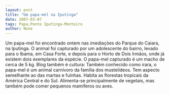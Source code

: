 ```yaml
---
layout: post
title: "Um papa-mel na Iputinga"
date: 2007-03-07
tags: Papa,Ponte Iputinga-Monteiro
author: None
---
```

Um papa-mel foi encontrado ontem nas imediações do Parque do Caiara, na Iputinga.
O animal foi capturado por um adolescente do bairro, levado para o Ibama, em Casa Forte, e depois para o Horto de Dois Irmãos, onde já existem dois exemplares da espécie.
O papa-mel capturado é um macho de cerca de 5 kg.
Blog também é cultura:
Também conhecido como&nbsp;irara, o papa-mel é um animal&nbsp;carnívoro da família dos mustelídeos.&nbsp;Tem&nbsp;aspecto semelhante ao das martas e fuínhas. Habita&nbsp;as florestas tropicais da América Central e do Sul. Alimenta-se principalmente de vegetais, mas também pode comer pequenos mamíferos ou aves.
&nbsp; 